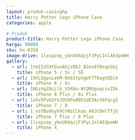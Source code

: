 ```yaml
---
layout: produk-casinghp
title: Harry Potter Lego iPhone Case
categories: apple

# Produk
product-title: Harry Potter Lego iPhone Case
harga: 90000
sku: hn-0350
image-drive: 1lxspzep_ybnUO4qzjF3PyL1nlAEdpeWH
gallery:
  - url: 1tmIIdSXFGuoAXjzObJ_B2ex8f8sqoGUj
    title: iPhone 5 / 5s / SE
  - url: 19VLQgpsLekM-NnbIYpVgUF7T6agtDDi4
    title: iPhone 6 / 6s
  - url: 1NGzXgZAcLlk_VSR0u-WtQMUguqcsvZSk
    title: iPhone 6 Plus / 6s Plus
  - url: 1xOv5PvH2YeJOS9Fw80X1dESAc56FqcgS
    title: iPhone 7 / 8
  - url: 1_osfBa9Gyh9CnNzCCkqo_A8JCOmlTfjU
    title: iPhone 7 Plus / 8 Plus
  - url: 1lxspzep_ybnUO4qzjF3PyL1nlAEdpeWH
    title: iPhone X
---
```

